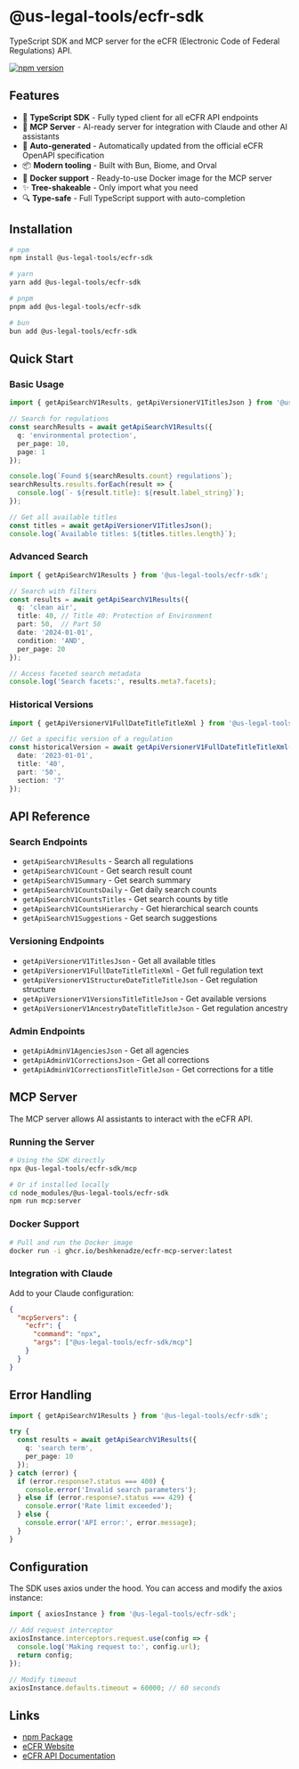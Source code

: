 # @us-legal-tools/ecfr-sdk

TypeScript SDK and MCP server for the eCFR (Electronic Code of Federal Regulations) API.

[![npm version](https://img.shields.io/npm/v/@us-legal-tools/ecfr-sdk.svg)](https://www.npmjs.com/package/@us-legal-tools/ecfr-sdk)

## Features

- 🚀 **TypeScript SDK** - Fully typed client for all eCFR API endpoints
- 🤖 **MCP Server** - AI-ready server for integration with Claude and other AI assistants
- 🔄 **Auto-generated** - Automatically updated from the official eCFR OpenAPI specification
- 📦 **Modern tooling** - Built with Bun, Biome, and Orval
- 🐳 **Docker support** - Ready-to-use Docker image for the MCP server
- ✨ **Tree-shakeable** - Only import what you need
- 🔍 **Type-safe** - Full TypeScript support with auto-completion

## Installation

```bash
# npm
npm install @us-legal-tools/ecfr-sdk

# yarn
yarn add @us-legal-tools/ecfr-sdk

# pnpm
pnpm add @us-legal-tools/ecfr-sdk

# bun
bun add @us-legal-tools/ecfr-sdk
```

## Quick Start

### Basic Usage

```typescript
import { getApiSearchV1Results, getApiVersionerV1TitlesJson } from '@us-legal-tools/ecfr-sdk';

// Search for regulations
const searchResults = await getApiSearchV1Results({
  q: 'environmental protection',
  per_page: 10,
  page: 1
});

console.log(`Found ${searchResults.count} regulations`);
searchResults.results.forEach(result => {
  console.log(`- ${result.title}: ${result.label_string}`);
});

// Get all available titles
const titles = await getApiVersionerV1TitlesJson();
console.log(`Available titles: ${titles.titles.length}`);
```

### Advanced Search

```typescript
import { getApiSearchV1Results } from '@us-legal-tools/ecfr-sdk';

// Search with filters
const results = await getApiSearchV1Results({
  q: 'clean air',
  title: 40, // Title 40: Protection of Environment
  part: 50,  // Part 50
  date: '2024-01-01',
  condition: 'AND',
  per_page: 20
});

// Access faceted search metadata
console.log('Search facets:', results.meta?.facets);
```

### Historical Versions

```typescript
import { getApiVersionerV1FullDateTitleTitleXml } from '@us-legal-tools/ecfr-sdk';

// Get a specific version of a regulation
const historicalVersion = await getApiVersionerV1FullDateTitleTitleXml({
  date: '2023-01-01',
  title: '40',
  part: '50',
  section: '7'
});
```

## API Reference

### Search Endpoints

- `getApiSearchV1Results` - Search all regulations
- `getApiSearchV1Count` - Get search result count
- `getApiSearchV1Summary` - Get search summary
- `getApiSearchV1CountsDaily` - Get daily search counts
- `getApiSearchV1CountsTitles` - Get search counts by title
- `getApiSearchV1CountsHierarchy` - Get hierarchical search counts
- `getApiSearchV1Suggestions` - Get search suggestions

### Versioning Endpoints

- `getApiVersionerV1TitlesJson` - Get all available titles
- `getApiVersionerV1FullDateTitleTitleXml` - Get full regulation text
- `getApiVersionerV1StructureDateTitleTitleJson` - Get regulation structure
- `getApiVersionerV1VersionsTitleTitleJson` - Get available versions
- `getApiVersionerV1AncestryDateTitleTitleJson` - Get regulation ancestry

### Admin Endpoints

- `getApiAdminV1AgenciesJson` - Get all agencies
- `getApiAdminV1CorrectionsJson` - Get all corrections
- `getApiAdminV1CorrectionsTitleTitleJson` - Get corrections for a title

## MCP Server

The MCP server allows AI assistants to interact with the eCFR API.

### Running the Server

```bash
# Using the SDK directly
npx @us-legal-tools/ecfr-sdk/mcp

# Or if installed locally
cd node_modules/@us-legal-tools/ecfr-sdk
npm run mcp:server
```

### Docker Support

```bash
# Pull and run the Docker image
docker run -i ghcr.io/beshkenadze/ecfr-mcp-server:latest
```

### Integration with Claude

Add to your Claude configuration:

```json
{
  "mcpServers": {
    "ecfr": {
      "command": "npx",
      "args": ["@us-legal-tools/ecfr-sdk/mcp"]
    }
  }
}
```

## Error Handling

```typescript
import { getApiSearchV1Results } from '@us-legal-tools/ecfr-sdk';

try {
  const results = await getApiSearchV1Results({
    q: 'search term',
    per_page: 10
  });
} catch (error) {
  if (error.response?.status === 400) {
    console.error('Invalid search parameters');
  } else if (error.response?.status === 429) {
    console.error('Rate limit exceeded');
  } else {
    console.error('API error:', error.message);
  }
}
```

## Configuration

The SDK uses axios under the hood. You can access and modify the axios instance:

```typescript
import { axiosInstance } from '@us-legal-tools/ecfr-sdk';

// Add request interceptor
axiosInstance.interceptors.request.use(config => {
  console.log('Making request to:', config.url);
  return config;
});

// Modify timeout
axiosInstance.defaults.timeout = 60000; // 60 seconds
```

## Links

- [npm Package](https://www.npmjs.com/package/@us-legal-tools/ecfr-sdk)
- [eCFR Website](https://www.ecfr.gov/)
- [eCFR API Documentation](https://www.ecfr.gov/api/docs)